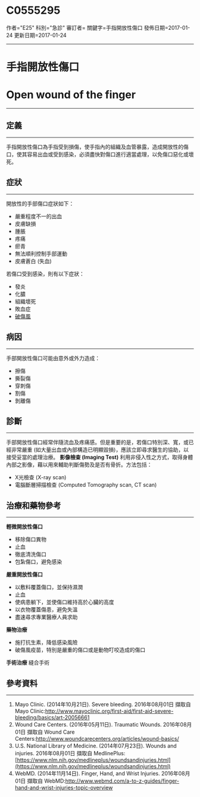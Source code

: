 # C0555295
作者="E25"
科別="急診"
審訂者=
關鍵字=手指開放性傷口
發佈日期=2017-01-24
更新日期=2017-01-24

----------
# 手指開放性傷口
# Open wound of the finger
----------
## 定義
----------

手指開放性傷口為手指受到損傷，使手指內的組織及血管暴露，造成開放性的傷口，使其容易出血或受到感染，必須盡快對傷口進行適當處理，以免傷口惡化或壞死。

## 症狀
----------

開放性的手部傷口症狀如下：

- 嚴重程度不一的出血
- 皮膚缺損
- 腫脹
- 疼痛
- 瘀青
- 無法順利控制手部運動
- 皮膚蒼白 (失血)

若傷口受到感染，則有以下症狀：

- 發炎
- 化膿
- 組織壞死
- 敗血症
- [破傷風](C0039614)
## 病因
----------

手部開放性傷口可能由意外或外力造成：

- 擦傷
- 撕裂傷
- 穿刺傷
- 割傷
- 剝離傷
## 診斷
----------

手部開放性傷口經常伴隨流血及疼痛感。但是重要的是，若傷口特別深、寬，或已經非常嚴重 (如大量出血或內部構造已明顯毀損)，應該立即尋求醫生的協助，以接受妥當的處理治療。
**影像檢查 (Imaging Test)**
利用非侵入性之方式，取得身體內部之影像，藉以用來輔助判斷傷勢及是否有骨折。方法包括：

- X光檢查 (X-ray scan)
- 電腦斷層掃描檢查 (Computed Tomography scan, CT scan)
## 治療和藥物參考
----------

**輕微開放性傷口**

- 移除傷口異物
- 止血
- 徹底清洗傷口
- 包紮傷口，避免感染

**嚴重開放性傷口**

- 以敷料覆蓋傷口，並保持濕潤
- 止血
- 使病患躺下，並使傷口維持高於心臟的高度
- 以衣物覆蓋傷患，避免失溫
- 盡速尋求專業醫療人員求助

**藥物治療**

- 施打抗生素，降低感染風險
- 破傷風疫苗，特別是嚴重的傷口或是動物叮咬造成的傷口

**手術治療**
縫合手術

## 參考資料
----------
1. Mayo Clinic. (2014年10月21日). Severe bleeding. 2016年08月01日 擷取自 Mayo Clinic:http://www.mayoclinic.org/first-aid/first-aid-severe-bleeding/basics/art-20056661
2. Wound Care Centers. (2016年05月11日). Traumatic Wounds. 2016年08月01日 擷取自 Wound Care Centers:http://www.woundcarecenters.org/articles/wound-basics/
3. U.S. National Library of Medicine. (2014年07月23日). Wounds and injuries. 2016年08月01日 擷取自 MedlinePlus:[https://www.nlm.nih.gov/medlineplus/woundsandinjuries.html](https://www.nlm.nih.gov/medlineplus/woundsandinjuries.html)
4. WebMD. (2014年11月14日). Finger, Hand, and Wrist Injuries. 2016年08月01日 擷取自 WebMD:http://www.webmd.com/a-to-z-guides/finger-hand-and-wrist-injuries-topic-overview

